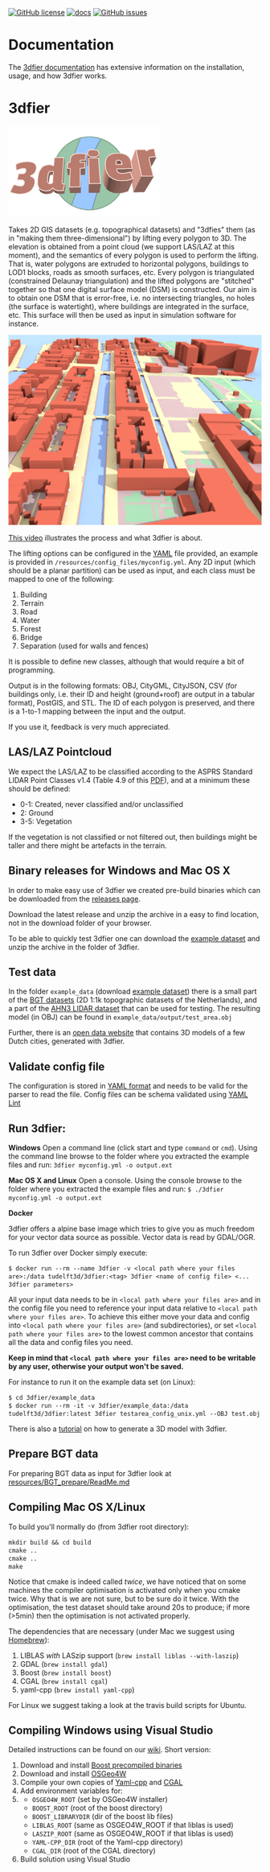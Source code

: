 [![GitHub license](https://img.shields.io/github/license/tudelft3d/3dfier)](https://github.com/tudelft3d/3dfier/blob/master/LICENSE)
[![docs](https://img.shields.io/badge/docs-/-brightgreen)](http://tudelft3d.github.io/3dfier)
[![GitHub issues](https://img.shields.io/github/issues/tudelft3d/3dfier)](https://github.com/tudelft3d/3dfier/issues)


# Documentation
The [3dfier documentation](http://tudelft3d.github.io/3dfier) has extensive information on the installation, usage, and how 3dfier works.

# 3dfier
<img src="docs/images/3dfierLogo.png" width="300">

Takes 2D GIS datasets (e.g. topographical datasets) and "3dfies" them (as in "making them three-dimensional") by lifting every polygon to 3D.
The elevation is obtained from a point cloud (we support LAS/LAZ at this moment), and the semantics of every polygon is used to perform the lifting.
That is, water polygons are extruded to horizontal polygons, buildings to LOD1 blocks, roads as smooth surfaces, etc.
Every polygon is triangulated (constrained Delaunay triangulation) and the lifted polygons are "stitched" together so that one digital surface model (DSM) is constructed.
Our aim is to obtain one DSM that is error-free, i.e. no intersecting triangles, no holes (the surface is watertight), where buildings are integrated in the surface, etc.
This surface will then be used as input in simulation software for instance.

![](docs/images/leiden3dfier.png)

<a href="https://vimeo.com/181421237">This video</a> illustrates the process and what 3dfier is about.

The lifting options can be configured in the [YAML](https://yaml.org/) file provided, an example is provided in `/resources/config_files/myconfig.yml`.
Any 2D input (which should be a planar partition) can be used as input, and each class must be mapped to one of the following:

  1. Building
  1. Terrain
  1. Road
  1. Water
  1. Forest
  1. Bridge
  1. Separation (used for walls and fences)

It is possible to define new classes, although that would require a bit of programming.

Output is in the following formats: OBJ, CityGML, CityJSON, CSV (for buildings only, i.e. their ID and height (ground+roof) are output in a tabular format), PostGIS, and STL.
The ID of each polygon is preserved, and there is a 1-to-1 mapping between the input and the output. 

If you use it, feedback is very much appreciated.

## LAS/LAZ Pointcloud

We expect the LAS/LAZ to be classified according to the ASPRS Standard LIDAR Point Classes v1.4 (Table 4.9 of this [PDF](http://www.asprs.org/wp-content/uploads/2010/12/LAS_1-4_R6.pdf)), and at a minimum these should be defined:

  - 0-1: Created, never classified and/or unclassified
  - 2: Ground
  - 3-5: Vegetation

If the vegetation is not classified or not filtered out, then buildings might be taller and there might be artefacts in the terrain.

## Binary releases for Windows and Mac OS X

In order to make easy use of 3dfier we created pre-build binaries which can be downloaded from the [releases page](https://github.com/tudelft3d/3dfier/releases). 

Download the latest release and unzip the archive in a easy to find location, not in the download folder of your browser. 

To be able to quickly test 3dfier one can download the [example dataset](https://github.com/tudelft3d/3dfier/releases/tag/example_data) and unzip the archive in the folder of 3dfier. 

## Test data

In the folder `example_data` (download [example dataset](https://github.com/tudelft3d/3dfier/releases/tag/example_data)) there is a small part of the [BGT datasets](http://www.kadaster.nl/web/Themas/Registraties/BGT.htm) (2D 1:1k topographic datasets of the Netherlands), and a part of the [AHN3 LIDAR dataset](https://www.pdok.nl/nl/ahn3-downloads) that can be used for testing. 
The resulting model (in OBJ) can be found in `example_data/output/test_area.obj`

Further, there is an [open data website](https://3d.bk.tudelft.nl/opendata/3dfier/) that contains 3D models of a few Dutch cities, generated with 3dfier.

## Validate config file
The configuration is stored in [YAML format](http://docs.ansible.com/ansible/latest/YAMLSyntax.html) and needs to be valid for the parser to read the file. 
Config files can be schema validated using [YAML Lint](http://www.yamllint.com)

## Run 3dfier:
**Windows** 
Open a command line (click start and type `command` or `cmd`). Using the command line browse to the folder where you extracted the example files and run:
`3dfier myconfig.yml -o output.ext`

**Mac OS X and Linux**
Open a console. Using the console browse to the folder where you extracted the example files and run:
`$ ./3dfier myconfig.yml -o output.ext`

**Docker**

3dfier offers a alpine base image which tries to give you as much freedom for your vector data source as possible. Vector data is read by GDAL/OGR.

To run 3dfier over Docker simply execute:

    $ docker run --rm --name 3dfier -v <local path where your files are>:/data tudelft3d/3dfier:<tag> 3dfier <name of config file> <... 3dfier parameters>

All your input data needs to be in `<local path where your files are>` and in the config file you need to reference your input data relative to `<local path where your files are>`. To achieve this either move your data and config into `<local path where your files are>` (and subdirectories), or set `<local path where your files are>` to the lowest common ancestor that contains all the data and config files you need.

**Keep in mind that `<local path where your files are>` need to be writable by any user, otherwise your output won't be saved.**

For instance to run it on the example data set (on Linux):

    $ cd 3dfier/example_data
    $ docker run --rm -it -v 3dfier/example_data:/data tudelft3d/3dfier:latest 3dfier testarea_config_unix.yml --OBJ test.obj

There is also a [tutorial](https://github.com/tudelft3d/3dfier/wiki/General-3dfier-tutorial-to-generate-LOD1-models) on how to generate a 3D model with 3dfier.

## Prepare BGT data
For preparing BGT data as input for 3dfier look at [resources/BGT_prepare/ReadMe.md](https://github.com/tudelft3d/3dfier/blob/master/resources/BGT_prepare/ReadMe.md)

## Compiling Mac OS X/Linux

To build you'll normally do (from 3dfier root directory):

```
mkdir build && cd build
cmake .. 
cmake ..
make
```

Notice that cmake is indeed called *twice*, we have noticed that on some machines the compiler optimisation is activated only when you cmake twice.
Why that is we are not sure, but to be sure do it twice.
With the optimisation, the test dataset should take around 20s to produce; if more (>5min) then the optimisation is not activated properly.

The dependencies that are necessary (under Mac we suggest using [Homebrew](http://brew.sh)):

  1. LIBLAS *with* LASzip support (`brew install liblas --with-laszip`)
  1. GDAL (`brew install gdal`)
  1. Boost (`brew install boost`)
  1. CGAL (`brew install cgal`)
  1. yaml-cpp (`brew install yaml-cpp`)

For Linux we suggest taking a look at the travis build scripts for Ubuntu.

## Compiling Windows using Visual Studio
Detailed instructions can be found on our [wiki](https://github.com/tudelft3d/3dfier/wiki/Building-on-Windows-10). Short version:

1. Download and install [Boost precompiled binaries](https://sourceforge.net/projects/boost/files/boost-binaries)
1. Download and install [OSGeo4W](https://trac.osgeo.org/osgeo4w)
1. Compile your own copies of [Yaml-cpp](https://github.com/jbeder/yaml-cpp) and [CGAL](https://www.cgal.org)
1. Add environment variables for:
1. - `OSGEO4W_ROOT` (set by OSGeo4W installer)
    - `BOOST_ROOT` (root of the boost directory)
    - `BOOST_LIBRARYDIR` (dir of the boost lib files)
    - `LIBLAS_ROOT` (same as OSGEO4W_ROOT if that liblas is used)
    - `LASZIP_ROOT` (same as OSGEO4W_ROOT if that liblas is used)
    - `YAML-CPP_DIR` (root of the Yaml-cpp directory)
    - `CGAL_DIR` (root of the CGAL directory)
1. Build solution using Visual Studio
